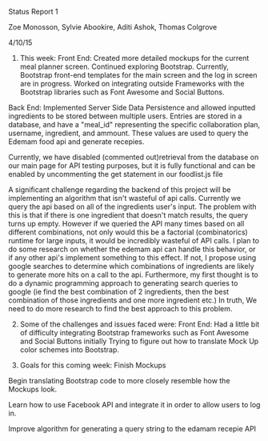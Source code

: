 Status Report 1

Zoe Monosson, Sylvie Abookire, Aditi Ashok, Thomas Colgrove

4/10/15

1) This week:
Front End:
Created more detailed mockups for the current meal planner screen.
Continued exploring Bootstrap.
	Currently, Bootstrap front-end templates for the main screen and the log in screen are in progress.
Worked on integrating outside Frameworks with the Bootstrap libraries such as Font Awesome and Social Buttons.

Back End:
Implemented Server Side Data Persistence and allowed inputted ingredients to be stored between multiple users. Entries are stored in a database, and have a "meal_id" representing the specific collaboration plan, username, ingredient, and ammount. These values are used to query the Edemam food api and generate recepies.

Currently, we have disabled (commented out)retrieval from the database on our main page for API testing purposes, but it is fully functional and can be enabled by uncommenting the get statement in our foodlist.js file

A significant challenge regarding the backend of this project will be implementing an algorithm that isn't wasteful of api calls. Currently we query the api based on all of the ingredients user's input. The problem with this is that if there is one ingredient that doesn't match results, the query turns up empty. However if we queried the API many times based on all different combinations, not only would this be a factorial (combinatorics) runtime for large inputs, it would be incredibly wasteful of API calls. I plan to do some research on whether the edemam api can handle this behavior, or if any other api's implement something to this effect. 
If not, I propose using google searches to determine which combinations of ingredients are likely to generate more hits on a call to the api. Furthermore, my first thought is to do a dynamic programming approach to generating search queries to google (ie find the best combination of 2 ingredients, then the best combination of those ingredients and one more ingredient etc.) In truth, We need to do more research to find the best approach to this problem.


2) Some of the challenges and issues faced were:
Front End:
Had a little bit of difficulty integrating Bootstrap frameworks such as Font Awesome and Social Buttons initially
Trying to figure out how to translate Mock Up color schemes into Bootstrap.


3) Goals for this coming week:
Finish Mockups

Begin translating Bootstrap code to more closely resemble how the Mockups look.

Learn how to use Facebook API and integrate it in order to allow users to log in.

Improve algorithm for generating a query string to the edamam recepie API




